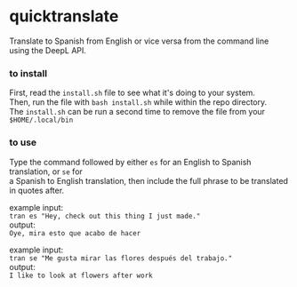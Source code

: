 # quicktranslate
Translate to Spanish from English or vice versa from the command line using the DeepL API.    

### to install
First, read the ```install.sh``` file to see what it's doing to your system.     
Then, run the file with ```bash install.sh``` while within the repo directory.     
The ```install.sh``` can be run a second time to remove the file from your ```$HOME/.local/bin```    

### to use
Type the command followed by either ```es``` for an English to Spanish translation, or ```se``` for    
a Spanish to English translation, then include the full phrase to be translated in quotes after.    

example input:    
```tran es "Hey, check out this thing I just made."```    
output:    
```Oye, mira esto que acabo de hacer```    

example input:    
```tran se "Me gusta mirar las flores después del trabajo."```    
output:    
```I like to look at flowers after work```    
